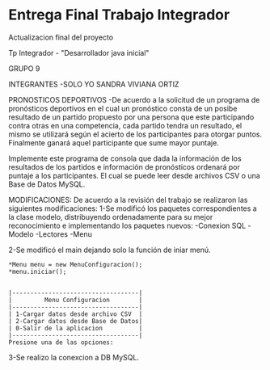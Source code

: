 # Entrega Final Trabajo Integrador
Actualizacion final del proyecto

Tp Integrador - "Desarrollador java inicial"

GRUPO 9

INTEGRANTES
-SOLO YO SANDRA VIVIANA ORTIZ

PRONOSTICOS DEPORTIVOS
-De acuerdo a la solicitud de un programa de pronósticos deportivos en el cual un pronóstico consta de un posibe resultado de un partido propuesto 
por una persona que este participando contra otras en una competencia, cada partido tendra un resultado, el mismo se utilizará según el acierto
de los participantes para otorgar puntos. Finalmente ganará aquel participante que sume mayor puntaje.

Implemente este programa de consola que dada la información de los resultados de los partidos e información de pronósticos ordenará por puntaje a los participantes.
El cual se puede leer desde archivos CSV o una Base de Datos MySQL.

MODIFICACIONES:
De acuerdo a la revisión del trabajo se realizaron las siguientes modificaciones:
1-Se modificó los paquetes correspondientes a la clase modelo, distribuyendo ordenadamente para su mejor reconocimiento e implementando los paquetes nuevos:
  -Conexion SQL
  -Modelo
  -Lectores
  -Menu
  
2-Se modificó el main dejando solo la función de iniar menú.

    *Menu menu = new MenuConfiguracion();
    *menu.iniciar();
    
    
    |-----------------------------------|
    |         Menu Configuracion        |
    |-----------------------------------|
    | 1-Cargar datos desde archivo CSV  |
    | 2-Cargar datos desde Base de Datos|
    | 0-Salir de la aplicacion          |
    |-----------------------------------|
    Presione una de las opciones:
    
 3-Se realizo la conexcion a DB MySQL.
